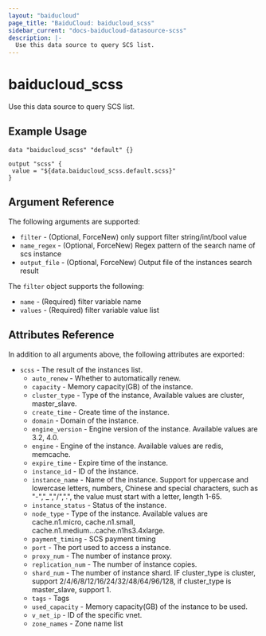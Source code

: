 ```yaml
---
layout: "baiducloud"
page_title: "BaiduCloud: baiducloud_scss"
sidebar_current: "docs-baiducloud-datasource-scss"
description: |-
  Use this data source to query SCS list.
---
```


# baiducloud_scss

Use this data source to query SCS list.

## Example Usage

```hcl
data "baiducloud_scss" "default" {}

output "scss" {
 value = "${data.baiducloud_scss.default.scss}"
}
```

## Argument Reference

The following arguments are supported:

* `filter` - (Optional, ForceNew) only support filter string/int/bool value
* `name_regex` - (Optional, ForceNew) Regex pattern of the search name of scs instance
* `output_file` - (Optional, ForceNew) Output file of the instances search result

The `filter` object supports the following:

* `name` - (Required) filter variable name
* `values` - (Required) filter variable value list

## Attributes Reference

In addition to all arguments above, the following attributes are exported:

* `scss` - The result of the instances list.
  * `auto_renew` - Whether to automatically renew.
  * `capacity` - Memory capacity(GB) of the instance.
  * `cluster_type` - Type of the instance,  Available values are cluster, master_slave.
  * `create_time` - Create time of the instance.
  * `domain` - Domain of the instance.
  * `engine_version` - Engine version of the instance. Available values are 3.2, 4.0.
  * `engine` - Engine of the instance. Available values are redis, memcache.
  * `expire_time` - Expire time of the instance.
  * `instance_id` - ID of the instance.
  * `instance_name` - Name of the instance. Support for uppercase and lowercase letters, numbers, Chinese and special characters, such as "-","_","/",".", the value must start with a letter, length 1-65.
  * `instance_status` - Status of the instance.
  * `node_type` - Type of the instance. Available values are cache.n1.micro, cache.n1.small, cache.n1.medium...cache.n1hs3.4xlarge.
  * `payment_timing` - SCS payment timing
  * `port` - The port used to access a instance.
  * `proxy_num` - The number of instance proxy.
  * `replication_num` - The number of instance copies.
  * `shard_num` - The number of instance shard. IF cluster_type is cluster, support 2/4/6/8/12/16/24/32/48/64/96/128, if cluster_type is master_slave, support 1.
  * `tags` - Tags
  * `used_capacity` - Memory capacity(GB) of the instance to be used.
  * `v_net_ip` - ID of the specific vnet.
  * `zone_names` - Zone name list


